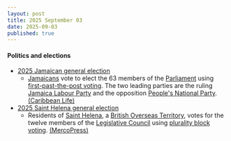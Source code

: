 ```yaml
---
layout: post
title: 2025 September 03
date: 2025-09-03
published: true
---
```



#### Politics and elections

* [2025 Jamaican general election](https://en.wikipedia.org/wiki/2025_Jamaican_general_election "2025 Jamaican general election")
  * [Jamaicans](https://en.wikipedia.org/wiki/Jamaicans "Jamaicans") vote to elect the 63 members of the [Parliament](https://en.wikipedia.org/wiki/Parliament_of_Jamaica "Parliament of Jamaica") using [first-past-the-post voting](https://en.wikipedia.org/wiki/First-past-the-post_voting "First-past-the-post voting"). The two leading parties are the ruling [Jamaica Labour Party](https://en.wikipedia.org/wiki/Jamaica_Labour_Party "Jamaica Labour Party") and the opposition [People's National Party](https://en.wikipedia.org/wiki/People%27s_National_Party "People's National Party"). [(Caribbean Life)](https://www.caribbeanlife.com/inside-life-jamaican-elections-2025/)
* [2025 Saint Helena general election](https://en.wikipedia.org/wiki/2025_Saint_Helena_general_election "2025 Saint Helena general election")
  * Residents of [Saint Helena](https://en.wikipedia.org/wiki/Saint_Helena "Saint Helena"), a [British Overseas Territory](https://en.wikipedia.org/wiki/British_Overseas_Territory "British Overseas Territory"), votes for the twelve members of the [Legislative Council](https://en.wikipedia.org/wiki/Legislative_Council_of_Saint_Helena "Legislative Council of Saint Helena") using [plurality block voting](https://en.wikipedia.org/wiki/Plurality_block_voting "Plurality block voting"). [(MercoPress)](https://en.mercopress.com/2025/05/14/st-helena-general-election-scheduled-for-03-september-2025-12-legco-seats-at-stake)
